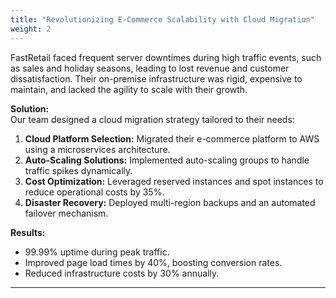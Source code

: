 ```yaml
---
title: "Revolutionizing E-Commerce Scalability with Cloud Migration"
weight: 2
---
```


FastRetail faced frequent server downtimes during high traffic events, such as sales and holiday seasons, leading to lost revenue and customer dissatisfaction. Their on-premise infrastructure was rigid, expensive to maintain, and lacked the agility to scale with their growth.  

**Solution:**  
Our team designed a cloud migration strategy tailored to their needs:  
1. **Cloud Platform Selection:** Migrated their e-commerce platform to AWS using a microservices architecture.  
2. **Auto-Scaling Solutions:** Implemented auto-scaling groups to handle traffic spikes dynamically.  
3. **Cost Optimization:** Leveraged reserved instances and spot instances to reduce operational costs by 35%.  
4. **Disaster Recovery:** Deployed multi-region backups and an automated failover mechanism.  

**Results:**  
- 99.99% uptime during peak traffic.  
- Improved page load times by 40%, boosting conversion rates.  
- Reduced infrastructure costs by 30% annually.  

---
